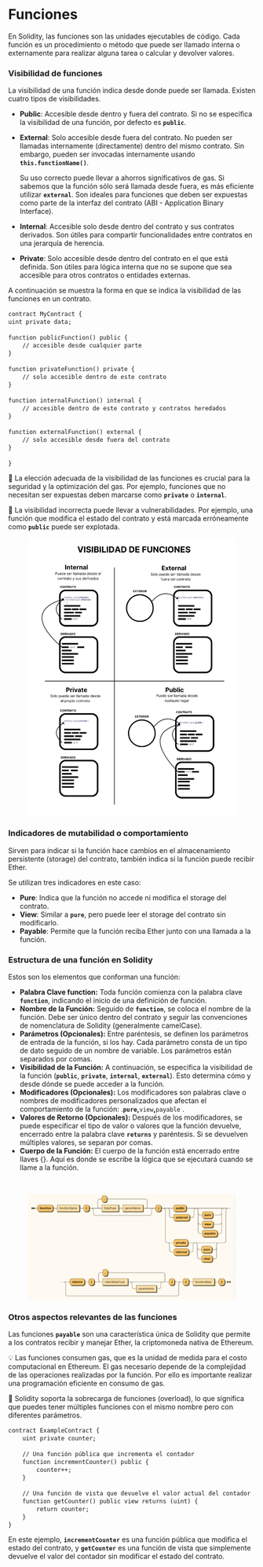 # Funciones

En Solidity, las funciones son las unidades ejecutables de código. Cada función es un procedimiento o método que puede ser llamado interna o externamente para realizar alguna tarea o calcular y devolver valores.

### Visibilidad de funciones

La visibilidad de una función indica desde donde puede ser llamada. Existen cuatro tipos de visibilidades.

* **Public**: Accesible desde dentro y fuera del contrato. Si no se especifica la visibilidad de una función, por defecto es **`public`**.
*   **External**: Solo accesible desde fuera del contrato. No pueden ser llamadas internamente (directamente) dentro del mismo contrato. Sin embargo, pueden ser invocadas internamente usando **`this.functionName()`**.

    Su uso correcto puede llevar a ahorros significativos de gas. Si sabemos que la función sólo será llamada desde fuera, es más eficiente utilizar **`external`**. Son ideales para funciones que deben ser expuestas como parte de la interfaz del contrato (ABI - Application Binary Interface).
* **Internal**: Accesible solo desde dentro del contrato y sus contratos derivados. Son útiles para compartir funcionalidades entre contratos en una jerarquía de herencia.
* **Private**: Solo accesible desde dentro del contrato en el que está definida. Son útiles para lógica interna que no se supone que sea accesible para otros contratos o entidades externas.

A continuación se muestra la forma en que se indica la visibilidad de las funciones en un contrato.

```solidity
contract MyContract {
uint private data;

function publicFunction() public {
    // accesible desde cualquier parte
}

function privateFunction() private {
    // solo accesible dentro de este contrato
}

function internalFunction() internal {
    // accesible dentro de este contrato y contratos heredados
}

function externalFunction() external {
    // solo accesible desde fuera del contrato
}

}
```

🚨 La elección adecuada de la visibilidad de las funciones es crucial para la seguridad y la optimización del gas. Por ejemplo, funciones que no necesitan ser expuestas deben marcarse como **`private`** o **`internal`**.

🚨 La visibilidad incorrecta puede llevar a vulnerabilidades. Por ejemplo, una función que modifica el estado del contrato y está marcada erróneamente como **`public`** puede ser explotada.

<figure><img src="../../.gitbook/assets/Funciones (2).png" alt=""><figcaption></figcaption></figure>

### Indicadores de mutabilidad o comportamiento

Sirven para indicar si la función hace cambios en el almacenamiento persistente (storage) del contrato, también indica si la función puede recibir Ether.

Se utilizan tres indicadores en este caso:

* **Pure**: Indica que la función no accede ni modifica el storage del contrato.
* **View**: Similar a **`pure`**, pero puede leer el storage del contrato sin modificarlo.
* **Payable**: Permite que la función reciba Ether junto con una llamada a la función.

### Estructura de una función en Solidity

Estos son los elementos que conforman una función:

* **Palabra Clave function:** Toda función comienza con la palabra clave **`function`**, indicando el inicio de una definición de función.
* **Nombre de la Función:** Seguido de **`function`**, se coloca el nombre de la función. Debe ser único dentro del contrato y seguir las convenciones de nomenclatura de Solidity (generalmente camelCase).
* **Parámetros (Opcionales):** Entre paréntesis, se definen los parámetros de entrada de la función, si los hay. Cada parámetro consta de un tipo de dato seguido de un nombre de variable. Los parámetros están separados por comas.
* **Visibilidad de la Función:** A continuación, se especifica la visibilidad de la función (**`public`**, **`private`**, **`internal`**, **`external`**). Esto determina cómo y desde dónde se puede acceder a la función.
* **Modificadores (Opcionales):** Los modificadores son palabras clave o nombres de modificadores personalizados que afectan el comportamiento de la función: .**`pure`,**`view`**,**`payable` .
* **Valores de Retorno (Opcionales):** Después de los modificadores, se puede especificar el tipo de valor o valores que la función devuelve, encerrado entre la palabra clave **`returns`** y paréntesis. Si se devuelven múltiples valores, se separan por comas.
* **Cuerpo de la Función:** El cuerpo de la función está encerrado entre llaves {}. Aquí es donde se escribe la lógica que se ejecutará cuando se llame a la función.

<div><img src="https://prod-files-secure.s3.us-west-2.amazonaws.com/1c4f016a-3ef4-422a-bee4-76cbe41f54a1/ace209d7-33ec-4757-bdb1-cb1b776ae2d5/Untitled.png" alt=""> <figure><img src="../../.gitbook/assets/Funciones.png" alt=""><figcaption></figcaption></figure></div>

### Otros aspectos relevantes de las funciones

Las funciones **`payable`** son una característica única de Solidity que permite a los contratos recibir y manejar Ether, la criptomoneda nativa de Ethereum.

💡 Las funciones consumen gas, que es la unidad de medida para el costo computacional en Ethereum. El gas necesario depende de la complejidad de las operaciones realizadas por la función. Por ello es importante realizar una programación eficiente en consumo de gas.

🥸 Solidity soporta la sobrecarga de funciones (overload), lo que significa que puedes tener múltiples funciones con el mismo nombre pero con diferentes parámetros.

```solidity
contract ExampleContract {
    uint private counter;

    // Una función pública que incrementa el contador
    function incrementCounter() public {
        counter++;
    }

    // Una función de vista que devuelve el valor actual del contador
    function getCounter() public view returns (uint) {
        return counter;
    }
}
```

En este ejemplo, **`incrementCounter`** es una función pública que modifica el estado del contrato, y **`getCounter`** es una función de vista que simplemente devuelve el valor del contador sin modificar el estado del contrato.
